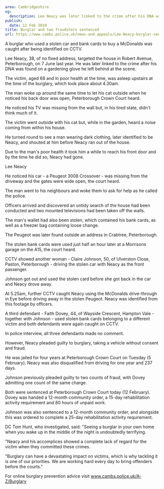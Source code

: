 ```yaml
area: Cambridgeshire
og:
  description: Lee Neacy was later linked to the crime after his DNA was found on a gardening glove he left behind
publish:
  date: 12 Feb 2019
title: Burglar and two fraudsters sentenced
url: https://www.cambs.police.uk/news-and-appeals/Lee-Neacy-burglar-sentencing-peterborough-faith-dovey-claire-johnson
```

A burglar who used a stolen car and bank cards to buy a McDonalds was caught after being identified on CCTV.

Lee Neacy, 38, of no fixed address, targeted the house in Robert Avenue, Peterborough, on 7 June last year. He was later linked to the crime after his DNA was found on a gardening glove he left behind at the scene.

The victim, aged 68 and in poor health at the time, was asleep upstairs at the time of the burglary, which took place about 4.30am.

The man woke up around the same time to let his cat outside when he noticed his back door was open, Peterborough Crown Court heard.

He noticed his TV was missing from the wall but, in his tired state, didn't think much of it.

The victim went outside with his cat but, while in the garden, heard a noise coming from within his house.

He turned round to see a man wearing dark clothing, later identified to be Neacy, and shouted at him before Neacy ran out of the house.

Due to the man's poor health it took him a while to reach his front door and by the time he did so, Neacy had gone.

Lee Neacy

He noticed his car - a Peugeot 3008 Crossover - was missing from the driveway and the gates were wide open, the court heard.

The man went to his neighbours and woke them to ask for help as he called the police.

Officers arrived and discovered an untidy search of the house had been conducted and two mounted televisions had been taken off the walls.

The man's wallet had also been stolen, which contained his bank cards, as well as a freezer bag containing loose change.

The Peugeot was later found outside an address in Crabtree, Peterborough.

The stolen bank cards were used just half an hour later at a Morrisons garage on the A15, the court heard.

CCTV showed another woman - Claire Johnson, 50, of Ulverston Close, Paston, Peterborough - driving the stolen car with Neacy as the front passenger.

Johnson got out and used the stolen card before she got back in the car and Neacy drove away.

At 5.25am, further CCTV caught Neacy using the McDonalds drive-through in Eye before driving away in the stolen Peugeot. Neacy was identified from this footage by officers.

A third defendant - Faith Dovey, 44, of Wayside Crescent, Hampton Vale - together with Johnson - used stolen bank cards belonging to a different victim and both defendants were again caught on CCTV.

In police interview, all three defendants made no comment.

However, Neacy pleaded guilty to burglary, taking a vehicle without consent and fraud.

He was jailed for four years at Peterborough Crown Court on Tuesday (5 February). Neacy was also disqualified from driving for one year and 237 days.

Johnson previously pleaded guilty to two counts of fraud, with Dovey admitting one count of the same charge.

Both were sentenced at Peterborough Crown Court today (12 February). Dovey was handed a 12-month community order, a 15-day rehabilitation activity requirement and 80 hours of unpaid work.

Johnson was also sentenced to a 12-month community order, and alongside this was ordered to complete a 25-day rehabilitation activity requirement.

DC Tom Hunt, who investigated, said: "Seeing a burglar in your own home when you wake up in the middle of the night is undoubtedly terrifying.

"Neacy and his accomplices showed a complete lack of regard for the victim when they committed these crimes.

"Burglary can have a devastating impact on victims, which is why tackling it is one of our priorities. We are working hard every day to bring offenders before the courts."

For online burglary prevention advice visit www.cambs.police.uk/A-Z/Burglary
